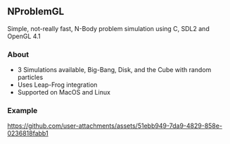 ## NProblemGL 

Simple, not-really fast, N-Body problem simulation using C, SDL2 and OpenGL 4.1

### About
- 3 Simulations available, Big-Bang, Disk, and the Cube with random particles
- Uses Leap-Frog integration
- Supported on MacOS and Linux

### Example 
https://github.com/user-attachments/assets/51ebb949-7da9-4829-858e-0236818fabb1

